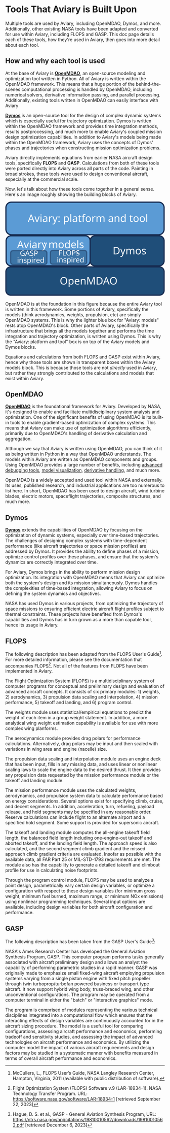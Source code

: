 # Tools That Aviary is Built Upon

Multiple tools are used by Aviary, including OpenMDAO, Dymos, and more.
Additionally, other existing NASA tools have been adapted and converted for use within Aviary,
including FLOPS and GASP.
This doc page details each of these tools, how they're used in Aviary, then goes into more detail about each tool.

## How and why each tool is used

At the base of Aviary is [**OpenMDAO**](https://openmdao.org/newdocs/versions/latest/main.html),
an open-source modeling and optimization tool written in Python.
All of Aviary is written within the OpenMDAO framework.
This means that a huge portion of the behind-the-scenes computational processing is handled
by OpenMDAO, including numerical solvers, derivative information passing, and parallel processing.
Additionally, existing tools written in OpenMDAO can easily interface with Aviary

[**Dymos**](https://openmdao.github.io/dymos/) is an open-source tool for the design of complex
dynamic systems which is especially useful for trajectory optimization.
Dymos is written within the OpenMDAO framework and provides time integration methods,
results postprocessing, and much more to enable Aviary's coupled mission design optimization capabilities.
In addition to Aviary's models being made within the OpenMDAO framework, Aviary uses
the concepts of Dymos' phases and trajectories when constructing mission optimization problems.

Aviary directly implements equations from earlier NASA aircraft design tools, specifically **FLOPS** and **GASP**.
Calculations from both of these tools were ported directly into Aviary across all parts of the code.
Painting in broad strokes, these tools were used to design conventional aircraft, especially at the commercial scale.

Now, let's talk about how these tools come together in a general sense.
Here's an image roughly showing the building blocks of Aviary.

![Aviary's toolstack](images/tool_stack.svg)

OpenMDAO is at the foundation in this figure because the entire Aviary tool is written in this framework.
Some portions of Aviary, specifically the models (think aerodynamics, weights, propulsion, etc)
are simply OpenMDAO systems.
This is why the lighter blue box for "Aviary: models" rests atop OpenMDAO's block.
Other parts of Aviary, specifically the infrastructure that brings all the models together and performs
the time integration and trajectory optimization, is written using Dymos.
This is why the "Aviary: platform and tool" box is on top of the Aviary models and Dymos blocks.

Equations and calculations from both FLOPS and GASP exist within Aviary, hence why those tools are shown in transparent boxes within the Aviary models block.
This is because those tools are not _directly_ used in Aviary, but rather they strongly contributed
to the calculations and models that exist within Aviary.

## OpenMDAO

[**OpenMDAO**](https://openmdao.org/newdocs/versions/latest/main.html) is the foundational framework for Aviary.
Developed by NASA, it's designed to enable and facilitate multidisciplinary system analysis and optimization.
One of the significant benefits of using OpenMDAO is its built-in tools to enable gradient-based optimization
of complex systems.
This means that Aviary can make use of optimization algorithms efficiently, primarily due to OpenMDAO's
handling of derivative calculation and aggregation.

Although we say that Aviary is written using OpenMDAO, you can think of it as being written in Python in a
way that OpenMDAO understands.
The models within Aviary are written as OpenMDAO components and groups.
Using OpenMDAO provides a large number of benefits, including [advanced debugging tools](https://openmdao.org/newdocs/versions/latest/features/debugging/debugging.html),
[model visualization](https://openmdao.org/newdocs/versions/latest/features/model_visualization/main.html),
[derivative handling](https://openmdao.org/newdocs/versions/latest/features/core_features/working_with_derivatives/main.html),
and much more.

OpenMDAO is a widely accepted and used tool within NASA and externally.
Its uses, published research, and industrial applications are too numerous to list here.
In short, OpenMDAO has been used to design aircraft, wind turbine blades, electric motors, spaceflight trajectories, composite structures, and much more.

## Dymos

[**Dymos**](https://openmdao.github.io/dymos/) extends the capabilities of OpenMDAO by focusing on the optimization
of dynamic systems, especially over time-based trajectories.
The challenges of designing complex systems with time-dependent performance (like aircraft trajectories or space mission profiles)
are addressed by Dymos.
It provides the ability to define phases of a mission, optimize control profiles over these phases, and ensure that the system's dynamics are correctly integrated over time.

For Aviary, Dymos brings in the ability to perform mission design optimization.
Its integration with OpenMDAO means that Aviary can optimize both the system's design and its mission simultaneously.
Dymos handles the complexities of time-based integration, allowing Aviary to focus on defining the system dynamics and objectives.

NASA has used Dymos in various projects, from optimizing the trajectory of space missions to ensuring
efficient electric aircraft flight profiles subject to thermal constraints.
These projects have benefited from Dymos's capabilities and Dymos has in turn grown as a more than capable tool, hence its usage in Aviary.

## FLOPS

The following description has been adapted from the FLOPS User's Guide[^FLOPSMAN]. For
more detailed information, please see the documentation that accompanies FLOPS[^FLOPS].
Not all of the features from FLOPS have been implemented in Aviary.

The Flight Optimization System (FLOPS) is a multidisciplinary system of computer programs
for conceptual and preliminary design and evaluation of advanced aircraft concepts. It
consists of six primary modules: 1) weights, 2) aerodynamics, 3) propulsion data scaling
and interpolation, 4) mission performance, 5) takeoff and landing, and 6) program
control.

The weights module uses statistical/empirical equations to predict the weight of each
item in a group weight statement. In addition, a more analytical wing weight estimation
capability is available for use with more complex wing planforms.

The aerodynamics module provides drag polars for performance calculations. Alternatively,
drag polars may be input and then scaled with variations in wing area and engine
(nacelle) size.

The propulsion data scaling and interpolation module uses an engine deck that has been
input, fills in any missing data, and uses linear or nonlinear scaling laws to scale the
engine data to the desired thrust. It then provides any propulsion data requested by the
mission performance module or the takeoff and landing module.

The mission performance module uses the calculated weights, aerodynamics, and propulsion
system data to calculate performance based on energy considerations. Several options
exist for specifying climb, cruise, and decent segments. In addition, acceleration, turn,
refueling, payload release, and hold segments may be specified in any reasonable order.
Reserve calculations can include flight to an alternate airport and a specified hold
segment. Some support is provided for supersonic aircraft.

The takeoff and landing module computes the all-engine takeoff field length, the balanced
field length including one-engine-out takeoff and aborted takeoff, and the landing field
length. The approach speed is also calculated, and the second segment climb gradient and
the missed approach climb gradient criteria are evaluated. Insofar as possible with the
available data, all FAR Part 25 or MIL-STD-1793 requirements are met. The module also has
the capability to generate a detailed takeoff and climbout profile for use in calculating
noise footprints.

Through the program control module, FLOPS may be used to analyze a point design,
parametrically vary certain design variables, or optimize a configuration with respect to
these design variables (for minimum gross weight, minimum fuel burned, maximum range,  or
minimum NOx emissions) using nonlinear programming techniques. Several input options are
available, including design variables for both aircraft configuration and performance.

## GASP

The following description has been taken from the GASP User's Guide[^GASPMAN]:

NASA's Ames Research Center has developed the General Aviation Synthesis Program, GASP.
This computer program performs tasks generally associated with aircraft preliminary design and allows an analyst the capability of performing parametric studies in a rapid manner.
GASP was originally made to emphasize small fixed-wing aircraft employing propulsion systems varying from a single piston engine with fixed pitch propeller through twin turboprop/turbofan powered business or transport type aircraft.
It now support hybrid wing body, truss-braced wing, and other unconventional configurations.
The program may be operated from a computer terminal in either the "batch" or "interactive graphics" mode.

The program is comprised of modules representing the various technical disciplines integrated into a computational flow which ensures that the interacting effects of design variables are continuously accounted for in the aircraft sizing procedure.
The model is a useful tool for comparing configurations, assessing aircraft performance and economics, performing tradeoff and sensitivity studies, and assessing the impact of advanced technologies on aircraft performance and economics. By utilizing the computer model the impact of various aircraft requirements and design factors may be studied in a systematic manner with benefits measured in terms of overall aircraft performance and economics.

[^FLOPS]: Flight Optimization System (FLOPS) Software v.9 (LAR-18934-1). NASA Technology
Transfer Program. URL: https://software.nasa.gov/software/LAR-18934-1 [retrieved
September 22, 2023]

[^FLOPSMAN]: McCullers, L., FLOPS User’s Guide, NASA Langley Research Center, Hampton,
Virginia, 2011 (available with public distribution of software).

[^GASPMAN]: Hague, D. S. et al., GASP - General Aviation Synthesis Program,
URL: https://ntrs.nasa.gov/api/citations/19810010562/downloads/19810010562.pdf [retrieved
December 6, 2023]